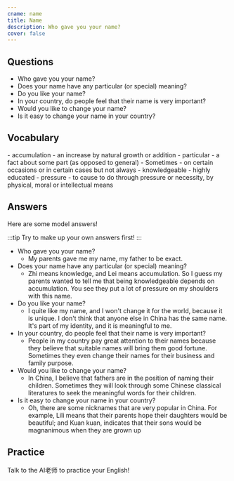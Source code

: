```yaml
---
cname: name
title: Name
description: Who gave you your name?
cover: false
---
```

<banner></banner>

## Questions

- Who gave you your name?
- Does your name have any particular (or special) meaning?
- Do you like your name?
- In your country, do people feel that their name is very important?
- Would you like to change your name?
- Is it easy to change your name in your country?

## Vocabulary

<vocab-list>
- accumulation
  - an increase by natural growth or addition  
- particular
  - a fact about some part (as opposed to general)
- Sometimes
  - on certain occasions or in certain cases but not always
- knowledgeable
  - highly educated
- pressure
  - to cause to do through pressure or necessity, by physical, moral or intellectual means

<!-- blank -->

</vocab-list>

## Answers
Here are some model answers!

:::tip
Try to make up your own answers first!
:::

- Who gave you your name?
  - My parents gave me my name, my father to be exact.
- Does your name have any particular (or special) meaning?
  - Zhi means knowledge, and Lei means accumulation. So I guess my parents wanted to tell me that being knowledgeable depends on accumulation. You see they put a lot of pressure on my shoulders with this name.
- Do you like your name?
  - I quite like my name, and I won&#39;t change it for the world, because it is unique. I don&#39;t think that anyone else in China has the same name. It&#39;s part of my identity, and it is meaningful to me.
- In your country, do people feel that their name is very important?
  - People in my country pay great attention to their names because they believe that suitable names will bring them good fortune. Sometimes they even change their names for their business and family purpose.
- Would you like to change your name?
  - In China, I believe that fathers are in the position of naming their children. Sometimes they will look through some Chinese classical literatures to seek the meaningful words for their children.
- Is it easy to change your name in your country?
  - Oh, there are some nicknames that are very popular in China. For example, Lili means that their parents hope their daughters would be beautiful; and Kuan kuan, indicates that their sons would be magnanimous when they are grown up

## Practice
Talk to the AI老师 to practice your English!
<qrfooter></qrfooter>
